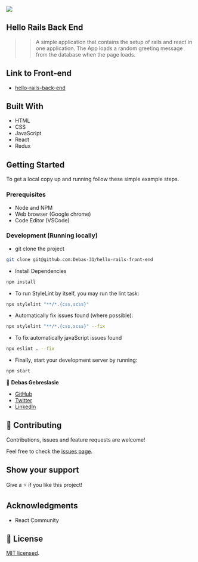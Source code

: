 ![](https://img.shields.io/badge/Microverse-blueviolet)

## Hello Rails Back End

> >A simple application that contains the setup of rails and react in one application. The App loads a random greeting message from the database when the page loads.

## Link to Front-end
- [hello-rails-back-end](https://github.com/Debas-31/hello-rails-back-end)

## Built With

- HTML
- CSS 
- JavaScript 
- React
- Redux

  
## Getting Started

To get a local copy up and running follow these simple example steps.

### Prerequisites

- Node and NPM
- Web browser (Google chrome)
- Code Editor (VSCode)

### Development (Running locally)

- git clone the project

```bash 
git clone git@github.com:Debas-31/hello-rails-front-end
```

- Install Dependencies

```bash
npm install
```

- To run StyleLint by itself, you may run the lint task:

```bash
npx stylelint "**/*.{css,scss}"
```

- Automatically fix issues found (where possible):

```bash
npx stylelint "**/*.{css,scss}" --fix
```
- To fix automatically javaScript issues found
```bash
npx eslint . --fix
```

- Finally, start your development server by running:

```bash
npm start
```

👤 **Debas Gebreslasie**

- [GitHub](https://github.com/Debas-31)
- [Twitter](https://twitter.com/DEBSH76956492)
- [LinkedIn](https://www.linkedin.com/in/debas-gebrengus)

## 🤝 Contributing

Contributions, issues and feature requests are welcome!

Feel free to check the [issues page](https://github.com/Debas-31/hello-rails-front-end/issues).

## Show your support

Give a ⭐️ if you like this project!

## Acknowledgments
- React Community 

## 📝 License

[MIT licensed](https://github.com/Debas-31/hello-rails-front-end/blob/dev/MIT.md).
